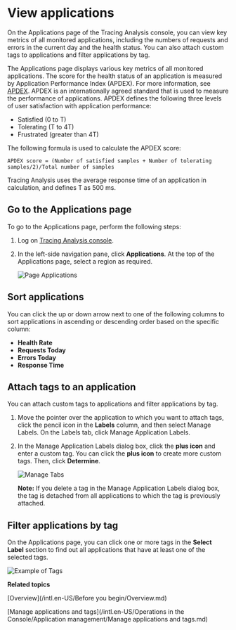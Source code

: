 # View applications

On the Applications page of the Tracing Analysis console, you can view key metrics of all monitored applications, including the numbers of requests and errors in the current day and the health status. You can also attach custom tags to applications and filter applications by tag.

The Applications page displays various key metrics of all monitored applications. The score for the health status of an application is measured by Application Performance Index \(APDEX\). For more information, see [APDEX](http://www.apdex.org/). APDEX is an internationally agreed standard that is used to measure the performance of applications. APDEX defines the following three levels of user satisfaction with application performance:

-   Satisfied \(0 to T\)
-   Tolerating \(T to 4T\)
-   Frustrated \(greater than 4T\)

The following formula is used to calculate the APDEX score:

```
APDEX score = (Number of satisfied samples + Number of tolerating samples/2)/Total number of samples
```

Tracing Analysis uses the average response time of an application in calculation, and defines T as 500 ms.

## Go to the Applications page

To go to the Applications page, perform the following steps:

1.  Log on [Tracing Analysis console](https://tracing-sg.console.aliyun.com/).

2.  In the left-side navigation pane, click **Applications**. At the top of the Applications page, select a region as required.

    ![Page Applications](../images/p53837.png "Applications")


## Sort applications

You can click the up or down arrow next to one of the following columns to sort applications in ascending or descending order based on the specific column:

-   **Health Rate**
-   **Requests Today**
-   **Errors Today**
-   **Response Time**

## Attach tags to an application

You can attach custom tags to applications and filter applications by tag.

1.  Move the pointer over the application to which you want to attach tags, click the pencil icon in the **Labels** column, and then select Manage Labels. On the Labels tab, click Manage Application Labels.

2.  In the Manage Application Labels dialog box, click the **plus icon** and enter a custom tag. You can click the **plus icon** to create more custom tags. Then, click **Determine**.

    ![Manage Tabs](../images/p53838.png)

    **Note:** If you delete a tag in the Manage Application Labels dialog box, the tag is detached from all applications to which the tag is previously attached.


## Filter applications by tag

On the Applications page, you can click one or more tags in the **Select Label** section to find out all applications that have at least one of the selected tags.

![Example of Tags](../images/p53839.png)

**Related topics**  


[Overview](/intl.en-US/Before you begin/Overview.md)

[Manage applications and tags](/intl.en-US/Operations in the Console/Application management/Manage applications and tags.md)

